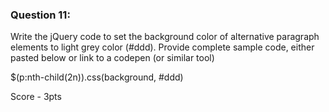 ### Question 11:

Write the jQuery code to set the background color of alternative paragraph elements to light grey color (#ddd). Provide complete sample code, either pasted below or link to a codepen (or similar tool)

$(p:nth-child(2n)).css(background, #ddd)

Score - 3pts